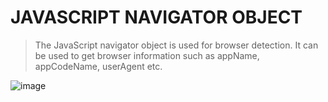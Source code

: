 # JAVASCRIPT NAVIGATOR OBJECT
>The JavaScript navigator object is used for browser detection. It can be used to get browser information such as appName, appCodeName, userAgent etc.

![image](https://github.com/user-attachments/assets/f3345adf-60e3-4a66-bb98-d1a6535e8380)


